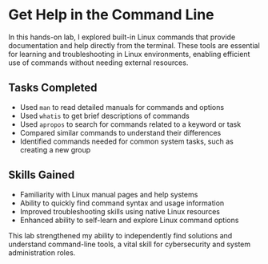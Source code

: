 # Get Help in the Command Line

In this hands-on lab, I explored built-in Linux commands that provide documentation and help directly from the terminal. These tools are essential for learning and troubleshooting in Linux environments, enabling efficient use of commands without needing external resources.

## Tasks Completed

- Used `man` to read detailed manuals for commands and options  
- Used `whatis` to get brief descriptions of commands  
- Used `apropos` to search for commands related to a keyword or task  
- Compared similar commands to understand their differences  
- Identified commands needed for common system tasks, such as creating a new group

## Skills Gained

- Familiarity with Linux manual pages and help systems  
- Ability to quickly find command syntax and usage information  
- Improved troubleshooting skills using native Linux resources  
- Enhanced ability to self-learn and explore Linux command options

This lab strengthened my ability to independently find solutions and understand command-line tools, a vital skill for cybersecurity and system administration roles.
